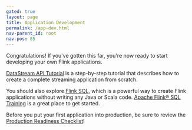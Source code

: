 ```yaml
---
gated: true
layout: page
title: Application Development
permalink: /app-dev.html
nav-parent_id: root
nav-pos: 85
---
```


Congratulations! If you've gotten this far, you're now ready to start developing your own Flink applications.

[DataStream API Tutorial]({{site.docs}}/tutorials/datastream_api.html) is a step-by-step tutorial that describes how to create a complete streaming application from scratch.

You should also explore [Flink SQL]({{site.docs}}/dev/table/index.html), which is a powerful way to create Flink applications without writing any Java or Scala code. [Apache Flink® SQL Training](https://github.com/dataArtisans/sql-training/wiki) is a great place to get started.

Before you put your first application into production, be sure to review the [Production Readiness Checklist]({{site.docs}}/ops/production_ready.html)!
